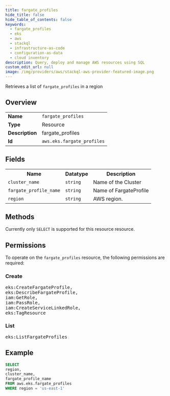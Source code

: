 ```yaml
---
title: fargate_profiles
hide_title: false
hide_table_of_contents: false
keywords:
  - fargate_profiles
  - eks
  - aws
  - stackql
  - infrastructure-as-code
  - configuration-as-data
  - cloud inventory
description: Query, deploy and manage AWS resources using SQL
custom_edit_url: null
image: /img/providers/aws/stackql-aws-provider-featured-image.png
---
```

Retrieves a list of <code>fargate_profiles</code> in a region

## Overview
<table><tbody>
<tr><td><b>Name</b></td><td><code>fargate_profiles</code></td></tr>
<tr><td><b>Type</b></td><td>Resource</td></tr>
<tr><td><b>Description</b></td><td>fargate_profiles</td></tr>
<tr><td><b>Id</b></td><td><code>aws.eks.fargate_profiles</code></td></tr>
</tbody></table>

## Fields
<table><tbody>
<tr><th>Name</th><th>Datatype</th><th>Description</th></tr>
<tr><td><code>cluster_name</code></td><td><code>string</code></td><td>Name of the Cluster</td></tr>
<tr><td><code>fargate_profile_name</code></td><td><code>string</code></td><td>Name of FargateProfile</td></tr>
<tr><td><code>region</code></td><td><code>string</code></td><td>AWS region.</td></tr>

</tbody></table>

## Methods
Currently only <code>SELECT</code> is supported for this resource resource.

## Permissions

To operate on the <code>fargate_profiles</code> resource, the following permissions are required:

### Create
<pre>
eks:CreateFargateProfile,
eks:DescribeFargateProfile,
iam:GetRole,
iam:PassRole,
iam:CreateServiceLinkedRole,
eks:TagResource</pre>

### List
<pre>
eks:ListFargateProfiles</pre>


## Example
```sql
SELECT
region,
cluster_name,
fargate_profile_name
FROM aws.eks.fargate_profiles
WHERE region = 'us-east-1'
```
